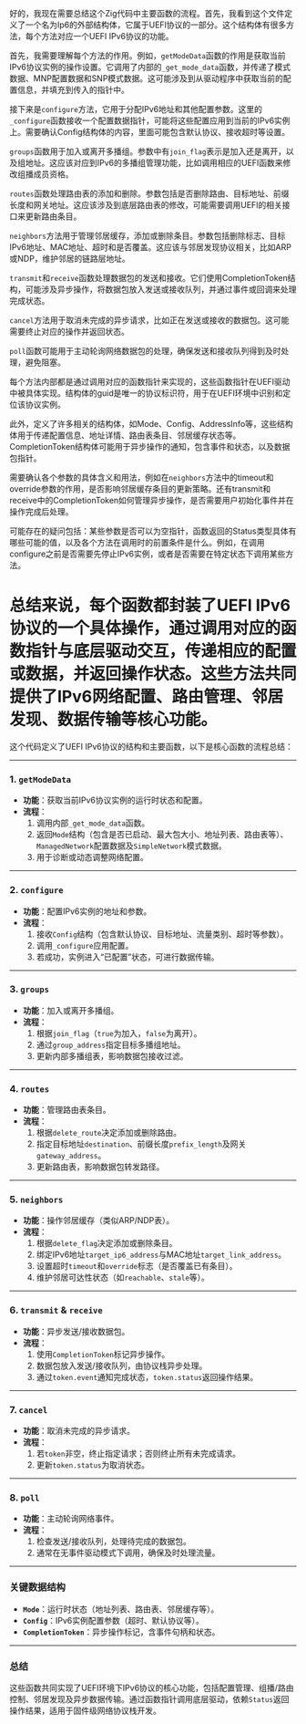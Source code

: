 好的，我现在需要总结这个Zig代码中主要函数的流程。首先，我看到这个文件定义了一个名为Ip6的外部结构体，它属于UEFI协议的一部分。这个结构体有很多方法，每个方法对应一个UEFI IPv6协议的功能。

首先，我需要理解每个方法的作用。例如，`getModeData`函数的作用是获取当前IPv6协议实例的操作设置。它调用了内部的`_get_mode_data`函数，并传递了模式数据、MNP配置数据和SNP模式数据。这可能涉及到从驱动程序中获取当前的配置信息，并填充到传入的指针中。

接下来是`configure`方法，它用于分配IPv6地址和其他配置参数。这里的`_configure`函数接收一个配置数据指针，可能将这些配置应用到当前的IPv6实例上。需要确认Config结构体的内容，里面可能包含默认协议、接收超时等设置。

`groups`函数用于加入或离开多播组。参数中有`join_flag`表示是加入还是离开，以及组地址。这应该对应到IPv6的多播组管理功能，比如调用相应的UEFI函数来修改组播成员资格。

`routes`函数处理路由表的添加和删除。参数包括是否删除路由、目标地址、前缀长度和网关地址。这应该涉及到底层路由表的修改，可能需要调用UEFI的相关接口来更新路由条目。

`neighbors`方法用于管理邻居缓存，添加或删除条目。参数包括删除标志、目标IPv6地址、MAC地址、超时和是否覆盖。这应该与邻居发现协议相关，比如ARP或NDP，维护邻居的链路层地址。

`transmit`和`receive`函数处理数据包的发送和接收。它们使用CompletionToken结构，可能涉及异步操作，将数据包放入发送或接收队列，并通过事件或回调来处理完成状态。

`cancel`方法用于取消未完成的异步请求，比如正在发送或接收的数据包。这可能需要终止对应的操作并返回状态。

`poll`函数可能用于主动轮询网络数据包的处理，确保发送和接收队列得到及时处理，避免阻塞。

每个方法内部都是通过调用对应的函数指针来实现的，这些函数指针在UEFI驱动中被具体实现。结构体的guid是唯一的协议标识符，用于在UEFI环境中识别和定位该协议实例。

此外，定义了许多相关的结构体，如Mode、Config、AddressInfo等，这些结构体用于传递配置信息、地址详情、路由表条目、邻居缓存状态等。CompletionToken结构体可能用于异步操作的通知，包含事件和状态，以及数据包指针。

需要确认各个参数的具体含义和用法，例如在`neighbors`方法中的timeout和override参数的作用，是否影响邻居缓存条目的更新策略。还有transmit和receive中的CompletionToken如何管理异步操作，是否需要用户初始化事件并在操作完成后处理。

可能存在的疑问包括：某些参数是否可以为空指针，函数返回的Status类型具体有哪些可能的值，以及各个方法在调用时的前置条件是什么。例如，在调用configure之前是否需要先停止IPv6实例，或者是否需要在特定状态下调用某些方法。

总结来说，每个函数都封装了UEFI IPv6协议的一个具体操作，通过调用对应的函数指针与底层驱动交互，传递相应的配置或数据，并返回操作状态。这些方法共同提供了IPv6网络配置、路由管理、邻居发现、数据传输等核心功能。
================================================
这个代码定义了UEFI IPv6协议的结构和主要函数，以下是核心函数的流程总结：

---

### **1. `getModeData`**
- **功能**：获取当前IPv6协议实例的运行时状态和配置。
- **流程**：
  1. 调用内部`_get_mode_data`函数。
  2. 返回`Mode`结构（包含是否已启动、最大包大小、地址列表、路由表等）、`ManagedNetwork`配置数据及`SimpleNetwork`模式数据。
  3. 用于诊断或动态调整网络配置。

---

### **2. `configure`**
- **功能**：配置IPv6实例的地址和参数。
- **流程**：
  1. 接收`Config`结构（包含默认协议、目标地址、流量类别、超时等参数）。
  2. 调用`_configure`应用配置。
  3. 若成功，实例进入“已配置”状态，可进行数据传输。

---

### **3. `groups`**
- **功能**：加入或离开多播组。
- **流程**：
  1. 根据`join_flag`（`true`为加入，`false`为离开）。
  2. 通过`group_address`指定目标多播组地址。
  3. 更新内部多播组表，影响数据包接收过滤。

---

### **4. `routes`**
- **功能**：管理路由表条目。
- **流程**：
  1. 根据`delete_route`决定添加或删除路由。
  2. 指定目标地址`destination`、前缀长度`prefix_length`及网关`gateway_address`。
  3. 更新路由表，影响数据包转发路径。

---

### **5. `neighbors`**
- **功能**：操作邻居缓存（类似ARP/NDP表）。
- **流程**：
  1. 根据`delete_flag`决定添加或删除条目。
  2. 绑定IPv6地址`target_ip6_address`与MAC地址`target_link_address`。
  3. 设置超时`timeout`和`override`标志（是否覆盖已有条目）。
  4. 维护邻居可达性状态（如`reachable`、`stale`等）。

---

### **6. `transmit` & `receive`**
- **功能**：异步发送/接收数据包。
- **流程**：
  1. 使用`CompletionToken`标记异步操作。
  2. 数据包放入发送/接收队列，由协议栈异步处理。
  3. 通过`token.event`通知完成状态，`token.status`返回操作结果。

---

### **7. `cancel`**
- **功能**：取消未完成的异步请求。
- **流程**：
  1. 若`token`非空，终止指定请求；否则终止所有未完成请求。
  2. 更新`token.status`为取消状态。

---

### **8. `poll`**
- **功能**：主动轮询网络事件。
- **流程**：
  1. 检查发送/接收队列，处理待完成的数据包。
  2. 通常在无事件驱动模式下调用，确保及时处理流量。

---

### **关键数据结构**
- **`Mode`**：运行时状态（地址列表、路由表、邻居缓存等）。
- **`Config`**：IPv6实例配置参数（超时、默认协议等）。
- **`CompletionToken`**：异步操作标记，含事件句柄和状态。

---

### **总结**
这些函数共同实现了UEFI环境下IPv6协议的核心功能，包括配置管理、组播/路由控制、邻居发现及异步数据传输。通过函数指针调用底层驱动，依赖`Status`返回操作结果，适用于固件级网络协议栈开发。